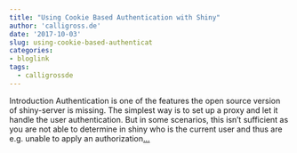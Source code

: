 ```yaml
---
title: "Using Cookie Based Authentication with Shiny"
author: 'calligross.de'
date: '2017-10-03'
slug: using-cookie-based-authenticat
categories:
- bloglink
tags:
  - calligrossde
---
```


Introduction Authentication is one of the features the open source version of shiny-server is missing. The simplest way is to set up a proxy and let it handle the user authentication. But in some scenarios, this isn’t sufficient as you are not able to determine in shiny who is the current user and thus are e.g. unable to apply an authorization[... <i class="fas fa-external-link-alt"></i>](https://calligross.de/post/using-cookie-based-authentication-with-shiny/)


